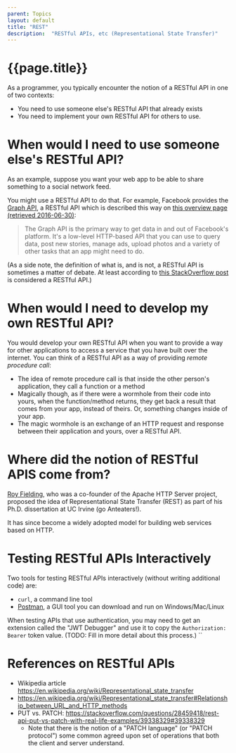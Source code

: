 ```yaml
---
parent: Topics
layout: default
title: "REST"
description:  "RESTful APIs, etc (Representational State Transfer)"
---
```


# {{page.title}}

As a programmer, you typically encounter the notion of a RESTful API in one of two contexts:
* You need to use someone else's RESTful API that already exists
* You need to implement your own RESTful API for others to use.

# When would I need to use someone else's RESTful API?

As an example, suppose you want your web app to be able to share something to a social network feed.

You might use a RESTful API to do that.   For example, Facebook provides the [Graph API](https://developers.facebook.com/docs/graph-api), a RESTful API
which is described this way on [this overview page (retrieved 2016-06-30)](https://developers.facebook.com/docs/graph-api/overview/):

> The Graph API is the primary way to get data in and out of Facebook's platform. 
> It's a low-level HTTP-based API that you can use to query data, post new stories, 
> manage ads, upload photos and a variety of other tasks that an app might need to do.

(As a side note, the definition of what is, and is not, a RESTful API is sometimes a matter of debate.   At least 
according to [this StackOverflow post](http://stackoverflow.com/questions/4573963/is-facebook-graph-api-considered-a-restful-api) is considered a RESTful API.)

# When would I need to develop my own RESTful API?

You would develop your own RESTful API when you want to provide a way for other applications to access a service that you have built
over the internet.  You can think of a RESTful API as a way of providing *remote procedure call*:

* The idea of remote procedure call is that  inside the other person's application, they call a function or a method
* Magically though, as if there were a wormhole from their code into yours, when the function/method returns, they get back a result
  that comes from your app, instead of theirs.  Or, something changes inside of your app.
* The magic wormhole is an exchange of an HTTP request and response between their application and yours, over a RESTful API.

# Where did the notion of RESTful APIS come from?

[Roy Fielding](https://en.wikipedia.org/wiki/Roy_Fielding), who was a co-founder of the Apache HTTP Server project, 
proposed the idea of Representational State Transfer (REST) as part of his Ph.D. dissertation at UC Irvine (go Anteaters!).

It has since become a widely adopted model for building web services based on HTTP.

# Testing RESTful APIs Interactively

Two tools for testing RESTful APIs interactively (without writing additional code) are:
* `curl`, a command line tool
* [Postman](https://www.postman.com/downloads/), a GUI tool you can download and run on Windows/Mac/Linux

When testing APIs that use authentication, you may need to get an extension called the "JWT Debugger" and use it to copy the `Authorization: Bearer` token value.  (TODO: Fill in more detail about this process.)
``

# References on RESTful APIs

* Wikipedia article <https://en.wikipedia.org/wiki/Representational_state_transfer>
* <https://en.wikipedia.org/wiki/Representational_state_transfer#Relationship_between_URL_and_HTTP_methods>
* PUT vs. PATCH: <https://stackoverflow.com/questions/28459418/rest-api-put-vs-patch-with-real-life-examples/39338329#39338329>
   * Note that there is the notion of a "PATCH language" (or "PATCH protocol") some common agreed upon set of operations that both the client and server understand.  
